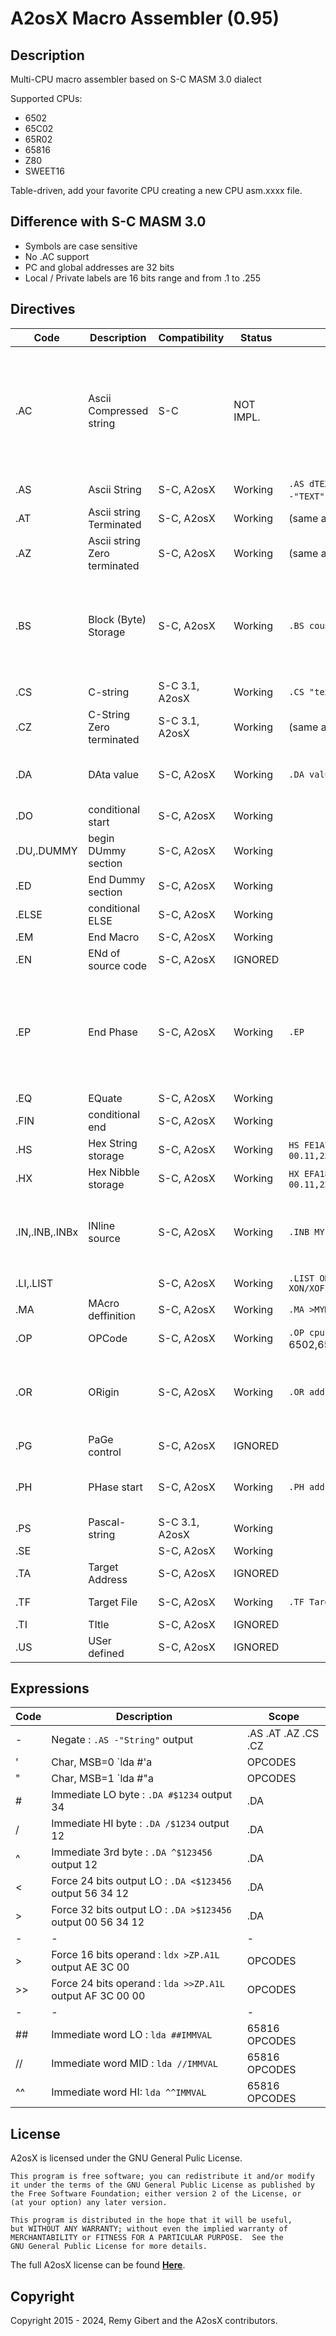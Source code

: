 # A2osX Macro Assembler (0.95)

## Description

Multi-CPU macro assembler based on S-C MASM 3.0 dialect

Supported CPUs:

+ 6502
+ 65C02
+ 65R02
+ 65816
+ Z80
+ SWEET16

Table-driven, add your favorite CPU creating a new CPU asm.xxxx file.

## Difference with S-C MASM 3.0

+ Symbols are case sensitive  
+ No .AC support
+ PC and global addresses are 32 bits
+ Local / Private labels are 16 bits range and from .1 to .255

## Directives

| Code | Description | Compatibility | Status | Syntax | Comment |
|-|-|-|-|-|-|
| .AC  | Ascii Compressed string| S-C           | NOT IMPL.   |             | As strings are supposed to be printed with A2osX API, Printf cannot handle 'AC' compressed strings |
| .AS  | Ascii String | S-C, A2osX     | Working     |  `.AS dTEXTd`  where d is any delimiter  `.AS -"TEXT"`produce ascii code with b7=1             | |
| .AT  | Ascii string Terminated | S-C, A2osX     | Working     | (same as above) | |
| .AZ  | Ascii string Zero terminated | S-C, A2osX     | Working     | (same as above) | |
| .BS  | Block (Byte) Storage | S-C, A2osX     | Working     | `.BS count[,value]` | Reserves `count` bytes in output and sets them to `value` (or zero if omitted) |
| .CS  | C-string | S-C 3.1, A2osX     | Working     | `.CS "text\a\b\e\f\n\r\n\r\t\v"` | |
| .CZ  | C-String Zero terminated| S-C 3.1, A2osX     | Working     | (same as above) | ZERO-terminated |
| .DA  | DAta value | S-C, A2osX     | Working | `.DA value` | 2-byte address: `.DA $1234` (see expressions) |
| .DO  | conditional start | S-C, A2osX     | Working |             | |
| .DU,.DUMMY | begin DUmmy section | S-C, A2osX     | Working |             | |
| .ED  | End Dummy section | S-C, A2osX     | Working |             | |
| .ELSE | conditional ELSE | S-C, A2osX     | Working |             | |
| .EM  | End Macro | S-C, A2osX     | Working |             | |
| .EN  | ENd of source code | S-C, A2osX     | IGNORED |             | |
| .EP  | End Phase | S-C, A2osX     | Working | `.EP` | Conclude temporary addressing range started with `.PH` and resume prior assembly addressing |
| .EQ  | EQuate | S-C, A2osX     | Working |             | |
| .FIN | conditional end| S-C, A2osX     | Working |             | |
| .HS  | Hex String storage | S-C, A2osX     | Working | `HS FE1A78`     delimiter allowed : `HS 00.11,22`            | |
| .HX  | Hex Nibble storage | S-C, A2osX     | Working | `HX EFA187`     delimiter allowed : `HS 00.11,22`            | |
| .IN,.INB,.INBx | INline source | S-C, A2osX     | Working | `.INB MYFILE`  | `.IN` inlines full text, `.INB` inlines 1 block at a time during assembly |
| .LI,.LIST  | | S-C, A2osX     | Working | `.LIST ON/OFF CON/COFF MON/MOFF XON/XOFF`  | |
| .MA  | MAcro deffinition | S-C, A2osX | Working | `.MA >MYMACRO`  | |
| .OP  | OPCode | S-C, A2osX     | Working | `.OP cpu` where cpu is one of 6502,65C02,65R02,65816,Z80,SW16           | |
| .OR  | ORigin | S-C, A2osX     | Working | `.OR address` | Set initial output address (only one allowed per assembly) |
| .PG  | PaGe control | S-C, A2osX     | IGNORED |             | |
| .PH  | PHase start | S-C, A2osX     | Working |  `.PH address` | Start a temporary addressing range |
| .PS  | Pascal-string | S-C 3.1, A2osX     | Working     |  | |
| .SE  | | S-C, A2osX     | Working |             | |
| .TA  | Target Address| S-C, A2osX     | IGNORED |             | |
| .TF  | Target File | S-C, A2osX     | Working | `.TF TargetFile[,Txxx]` | only ,TSYS supported  |
| .TI  | TItle | S-C, A2osX     | IGNORED |             | |
| .US  | USer defined | S-C, A2osX     | IGNORED |             | |

## Expressions

| Code | Description | Scope |
|-|-|-|
| \- | Negate : `.AS -"String"` output  | .AS .AT .AZ .CS .CZ |
| \' | Char, MSB=0 `lda #'a | OPCODES |
| \" | Char, MSB=1 `lda #"a | OPCODES |
| \# | Immediate LO byte : `.DA #$1234` output 34 | .DA |
| \/ | Immediate HI byte : `.DA /$1234` output 12 | .DA  
| \^ | Immediate 3rd byte : `.DA ^$123456` output 12 | .DA |
| \< | Force 24 bits output LO : `.DA <$123456` output 56 34 12 | .DA |
| \> | Force 32 bits output LO : `.DA >$123456` output 00 56 34 12 | .DA |
|-|-|-|
| \> | Force 16 bits operand : `ldx >ZP.A1L` output AE 3C 00 | OPCODES |
| \>\> | Force 24 bits operand : `lda >>ZP.A1L` output AF 3C 00 00 | OPCODES |
|-|-|-|
| \#\# | Immediate word LO : `lda ##IMMVAL` | 65816 OPCODES |
| \/\/ | Immediate word MID : `lda //IMMVAL` | 65816 OPCODES |
| \^\^ | Immediate word HI: `lda ^^IMMVAL` | 65816 OPCODES |

## License
A2osX is licensed under the GNU General Pulic License.

    This program is free software; you can redistribute it and/or modify
    it under the terms of the GNU General Public License as published by
    the Free Software Foundation; either version 2 of the License, or
    (at your option) any later version.

    This program is distributed in the hope that it will be useful,
    but WITHOUT ANY WARRANTY; without even the implied warranty of
    MERCHANTABILITY or FITNESS FOR A PARTICULAR PURPOSE.  See the
    GNU General Public License for more details.

The full A2osX license can be found **[Here](../LICENSE)**.

## Copyright

Copyright 2015 - 2024, Remy Gibert and the A2osX contributors.
